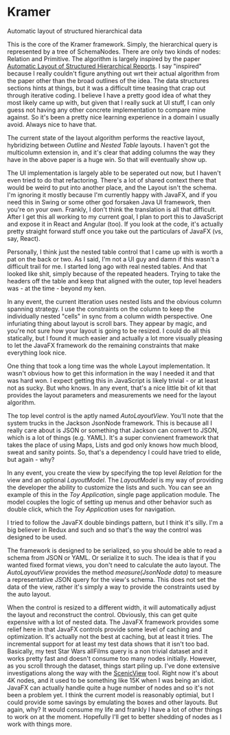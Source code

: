 # Kramer
Automatic layout of structured hierarchical data

This is the core of the Kramer framework.  Simply, the hierarchical query is represented by a tree of SchemaNodes.  There are only two kinds of nodes: Relation and Primitive.  The algorithm is largely inspired by the paper [Automatic Layout of Structured Hierarchical Reports](http://people.csail.mit.edu/ebakke/research/reportlayout_infovis2013.pdf).  I say "inspired" because I really couldn't figure anything out wrt their actual algorithm from the paper other than the broad outlines of the idea.  The data structures sections hints at things, but it was a difficult time teasing that crap out through iterative coding.  I believe I have a pretty good idea of what they most likely came up with, but given that I really suck at UI stuff, I can only guess not having any other concrete implementation to compare mine against.  So it's been a pretty nice learning experience in a domain I usually avoid.  Always nice to have that.

The current state of the layout algorithm performs the reactive layout, hybridizing between _Outline_ and _Nested Table_ layouts.  I haven't got the multicolumn extension in, and it's clear that adding columns the way they have in the above paper is a huge win.  So that will eventually show up.

The UI implementation is largely able to be seperated out now, but I haven't even tried to do that refactoring.  There's a lot of shared context there that would be weird to put into another place, and the Layout isn't the schema.  I'm ignoring it mostly because I'm currently happy with JavaFX, and if you need this in Swing or some other god forsaken Java UI framework, then you're on your own.  Frankly, I don't think the translation is all that difficult.  After I get this all working to my current goal, I plan to port this to JavaScript and expose it in React and Angular (too).  If you look at the code, it's actually pretty straight forward stuff once you take out the particulars of JavaFX (vs, say, React).

Personally, I think just the nested table control that I came up with is worth a pat on the back or two.  As I said, I'm not a UI guy and damn if this wasn't a difficult trail for me.  I started long ago with real nested tables.  And that looked like shit, simply because of the repeated headers.  Trying to take the headers off the table and keep that aligned with the outer, top level headers was - at the time - beyond my ken.

In any event, the current itteration uses nested lists and the obvious column spanning strategy.  I use the constraints on the column to keep the individually nested "cells" in sync from a column width perspective.  One infuriating thing about layout is scroll bars.  They appear by magic, and you're not sure how your layout is going to be resized.  I could do all this statically, but I found it much easier and actually a lot more visually pleasing to let the JavaFX framework do the remaining constraints that make everything look nice.

One thing that took a long time was the whole Layout implementation.  It wasn't obvious how to get this information in the way I needed it and that was hard won.  I expect getting this in JavaScript is likely trivial - or at least not as sucky.  But who knows.  In any event, that's a nice little bit of kit that provides the layout parameters and measurements we need for the layout algorithm.

The top level control is the aptly named _AutoLayoutView_.  You'll note that the system trucks in the Jackson JsonNode framework.  This is because all I really care about is JSON or something that Jackson can convert to JSON, which is a lot of things (e.g. YAML).  It's a super convienent framework that takes the place of using Maps, Lists and god only knows how much blood, sweat and sanity points.  So, that's a dependency I could have tried to elide, but again - why?

In any event, you create the view by specifying the top level _Relation_ for the view and an optional _LayoutModel_.  The _LayoutModel_ is my way of providing the developer the ability to customize the lists and such.  You can see an example of this in the _Toy Application_, single page application module.  The model couples the logic of setting up menus and other behavior such as double click, which the _Toy Application_ uses for navigation.

I tried to follow the JavaFX double bindings pattern, but I think it's silly.  I'm a big believer in Redux and such and so that's the way the control was designed to be used.

The framework is designed to be serialized, so you should be able to read a schema from JSON or YAML.  Or serialize it to such.  The idea is that if you wanted fixed format views, you don't need to calculate the auto layout.  The _AutoLayoutView_ provides the method _measure(JsonNode data)_ to measure a representative JSON query for the view's schema.  This does not set the data of the view, rather it's simply a way to provide the constraints used by the auto layout.

When the control is resized to a different width, it will automatically adjust the layout and reconstruct the control.  Obviously, this can get quite expensive with a lot of nested data.  The JavaFX framework provides some relief here in that JavaFX controls provide some level of caching and optimization.  It's actually not the best at caching, but at least it tries.  The incremental support for at least my test data shows that it isn't too bad.  Basically, my test Star Wars allFilms query is a non trivial dataset and it works pretty fast and doesn't consume too many nodes initially.  However, as you scroll through the dataset, things start piling up.  I've done extensive investigations along the way with the [ScenicView](http://fxexperience.com/scenic-view/) tool.  Right now it's about 4K nodes, and it used to be something like 15K when I was being an idiot.  JavaFX can actually handle quite a huge number of nodes and so it's not been a problem yet.  I think the current model is reasonably optimial, but I could provide some savings by emulating the boxes and other layouts.  But again, why?  It would consume my life and frankly I have a lot of other things to work on at the moment.  Hopefully I'll get to better shedding of nodes as I work with things more.

